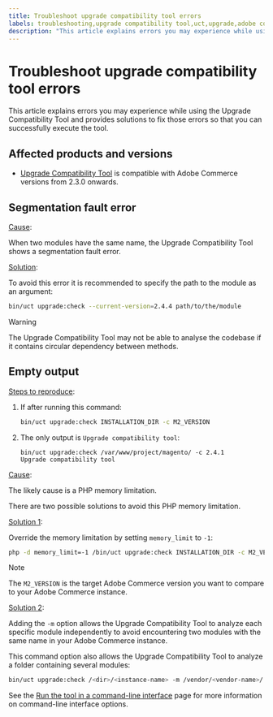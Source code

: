 ```yaml
---
title: Troubleshoot upgrade compatibility tool errors
labels: troubleshooting,upgrade compatibility tool,uct,upgrade,adobe commerce
description: "This article explains errors you may experience while using the Upgrade Compatibility Tool and provides solutions to fix those errors so that you can successfully execute the tool."
---
```


# Troubleshoot upgrade compatibility tool errors

This article explains errors you may experience while using the Upgrade Compatibility Tool and provides solutions to fix those errors so that you can successfully execute the tool.

## Affected products and versions

* [Upgrade Compatibility Tool](https://experienceleague.adobe.com/docs/commerce-operations/upgrade-guide/upgrade-compatibility-tool/overview.html) is compatible with Adobe Commerce versions from 2.3.0 onwards.

## Segmentation fault error

<u>Cause</u>:

When two modules have the same name, the Upgrade Compatibility Tool shows a segmentation fault error.

<u>Solution</u>:

To avoid this error it is recommended to specify the path to the module as an argument:

```bash
bin/uct upgrade:check --current-version=2.4.4 path/to/the/module
```

>[!WARNING]
>
> The Upgrade Compatibility Tool may not be able to analyse the codebase if it contains circular dependency between methods.

## Empty output

<u>Steps to reproduce</u>:

1. If after running this command:

   ```bash
   bin/uct upgrade:check INSTALLATION_DIR -c M2_VERSION
   ```

1. The only output is `Upgrade compatibility tool`:

   ```terminal
   bin/uct upgrade:check /var/www/project/magento/ -c 2.4.1
   Upgrade compatibility tool
   ```

<u>Cause</u>:

The likely cause is a PHP memory limitation.

There are two possible solutions to avoid this PHP memory limitation.

<u>Solution 1</u>:

Override the memory limitation by setting `memory_limit` to `-1`:

```bash
php -d memory_limit=-1 /bin/uct upgrade:check INSTALLATION_DIR -c M2_VERSION
```

>[!NOTE]
>
> The `M2_VERSION` is the target Adobe Commerce version you want to compare to your Adobe Commerce instance.

<u>Solution 2</u>:

Adding the `-m` option allows the Upgrade Compatibility Tool to analyze each specific module independently to avoid encountering two modules with the same name in your Adobe Commerce instance.

This command option also allows the Upgrade Compatibility Tool to analyze a folder containing several modules:

```bash
bin/uct upgrade:check /<dir>/<instance-name> -m /vendor/<vendor-name>/
```

See the [Run the tool in a command-line interface](https://experienceleague.adobe.com/docs/commerce-operations/upgrade-guide/upgrade-compatibility-tool/use-upgrade-compatibility-tool/run.html) page for more information on command-line interface options. 